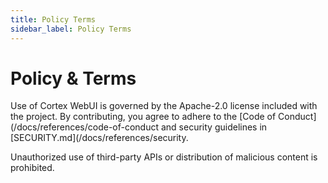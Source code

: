 ```yaml
---
title: Policy Terms
sidebar_label: Policy Terms
---
```


# Policy & Terms

Use of Cortex WebUI is governed by the Apache-2.0 license included with the project. By contributing, you agree to adhere to the [Code of Conduct](/docs/references/code-of-conduct and security guidelines in [SECURITY.md](/docs/references/security.

Unauthorized use of third-party APIs or distribution of malicious content is prohibited.
